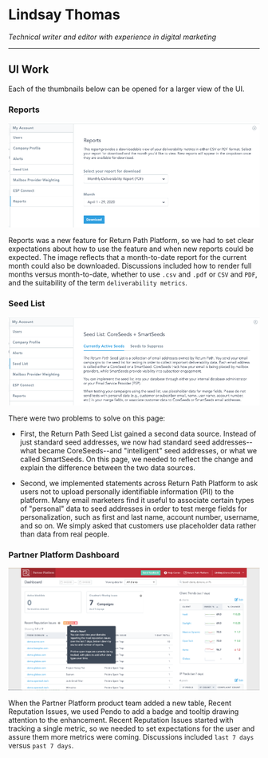 # Lindsay Thomas

_Technical writer and editor with experience in digital marketing_

----

## UI Work

Each of the thumbnails below can be opened for a larger view of the UI.

### Reports

[![](images/RP_Reports.png)](images/RP_Reports.png)

Reports was a new feature for Return Path Platform, so we had to set clear expectations about how to use the feature and when new reports could be expected. The image reflects that a month-to-date report for the current month could also be downloaded. Discussions included how to render full months versus month-to-date, whether to use `.csv` and `.pdf` or `CSV` and `PDF`, and the suitability of the term `deliverability metrics`.

### Seed List

[![](images/RP_Seed_List.png)](images/RP_Seed_List.png)

There were two problems to solve on this page:

- First, the Return Path Seed List gained a second data source. Instead of just standard seed addresses, we now had standard seed addresses--what became CoreSeeds--and "intelligent" seed addresses, or what we called SmartSeeds. On this page, we needed to reflect the change and explain the difference between the two data sources.  

- Second, we implemented statements across Return Path Platform to ask users not to upload personally identifiable information (PII) to the platform. Many email marketers find it useful to associate certain types of "personal" data to seed addresses in order to test merge fields for personalization, such as first and last name, account number, username, and so on. We simply asked that customers use placeholder data rather than data from real people.

### Partner Platform Dashboard

[![](images/PP_Whats_New.png)](images/PP_Whats_New.png)

When the Partner Platform product team added a new table, Recent Reputation Issues, we used Pendo to add a badge and tooltip drawing attention to the enhancement. Recent Reputation Issues started with tracking a single metric, so we needed to set expectations for the user and assure them more metrics were coming. Discussions included `last 7 days` versus `past 7 days`.

